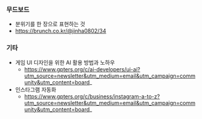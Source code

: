 ### 무드보드

- 분위기를 한 장으로 표현하는 것
- https://brunch.co.kr/@jinha0802/34

### 기타

- 게임 UI 디자인을 위한 AI 활용 방법과 노하우
    - https://www.gpters.org/c/ai-developers/ui-ai?utm_source=newsletter&utm_medium=email&utm_campaign=community&utm_content=board_
- 인스타그램 자동화
    - https://www.gpters.org/c/business/instagram-a-to-z?utm_source=newsletter&utm_medium=email&utm_campaign=community&utm_content=board_
